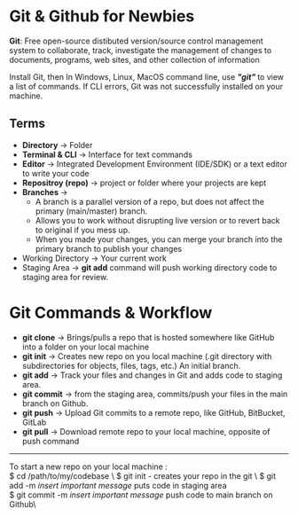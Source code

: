 # Git & Github for Newbies

<b>Git</b>: Free open-source distibuted version/source control management system to collaborate, track, investigate the management of changes to documents, programs, web sites, and other collection of information

Install Git, then In Windows, Linux, MacOS command line, use <b><i> "git" </b></i> to view a list of commands. If CLI errors, Git was not successfully installed on your machine.

## Terms  
- <b>Directory</b> -> Folder
- <b>Terminal & CLI</b> -> Interface for text commands
- <b>Editor</b> -> Integrated Development Environment (IDE/SDK) or a text editor to write your code
- <b>Repositroy (repo)</b> -> project or folder where your projects are kept
- <b>Branches </b> -> 
  -   A branch is a parallel version of a repo, but does not affect the primary (main/master) branch.
  -   Allows you to work without disrupting live version or to revert back to original if you mess up.
  -   When you made your changes, you can merge your branch into the primary branch to publish your changes
- Working Directory -> Your current work
- Staging Area -> <b>git add</b> command will push working directory code to staging area for review.


# Git Commands & Workflow
- <b>git clone</b> -> Brings/pulls a repo that is hosted somewhere like GitHub into a folder on your local machine
- <b>git init</b> -> Creates new repo on you local machine (.git directory with subdirectories for objects, files, tags, etc.) An initial branch. 
- <b>git add</b> -> Track your files and changes in Git and adds code to staging area.
- <b>git commit</b> -> from the staging area, commits/push your files in the main branch on Github.
- <b>git push</b> -> Upload Git commits to a remote repo, like GitHub, BitBucket, GitLab
- <b>git pull</b> -> Download remote repo to your local machine, opposite of push command


---------------------------------------
To start a new repo on your local machine :\
$ cd /path/to/my/codebase \ 
$ git init - creates your repo in the git \ 
$ git add -m *insert important message* puts code in staging area \
$ git commit -m *insert important message* push code to main branch on Github\
